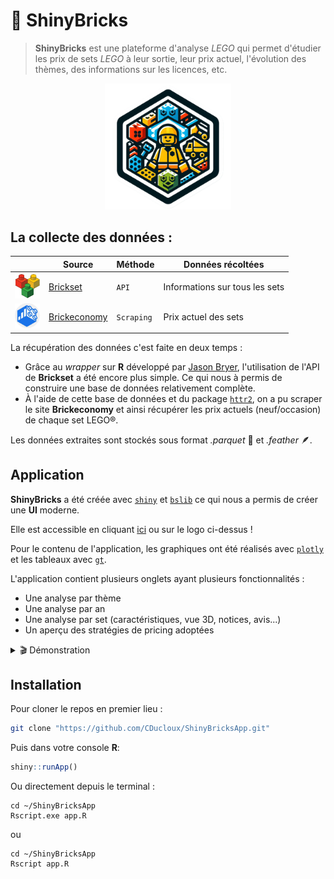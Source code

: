 # 🧱 ShinyBricks

> **ShinyBricks** est une plateforme d'analyse *LEGO* qui permet d'étudier les prix de sets *LEGO* à leur sortie, leur prix actuel, l'évolution des thèmes, des informations sur les licences, etc.

<p align="center" width="100%">
  <a href="https://corentin-ducloux.shinyapps.io/ShinyBricks/">
    <img src="imgs/shinybricks.png" width="40%" height="40%">
  </a>
</p>


## La collecte des données : 


|                                                  | Source                                       | Méthode    | Données récoltées |
|--------------------------------------------------|----------------------------------------------|------------|-------------------|
| [<img src="imgs/brickset_logo.jpg" width="40" height="40">](https://brickset.com/)         | [Brickset](https://brickset.com/)            | `API`      | Informations sur tous les sets |
| [<img src="imgs/brickeconomy_logo.jpeg" width="40" height="40">](https://www.brickeconomy.com) | [Brickeconomy](https://www.brickeconomy.com) | `Scraping` | Prix actuel des sets |


La récupération des données c'est faite en deux temps : 
- Grâce au *wrapper* sur **R** développé par [Jason Bryer](https://github.com/jbryer/brickset), l'utilisation de l'API de **Brickset** a été encore plus simple. Ce qui nous à permis de construire une base de données relativement complète.
- À l'aide de cette base de données et du package [`httr2`](https://httr2.r-lib.org/), on a pu scraper le site **Brickeconomy** et ainsi récupérer les prix actuels (neuf/occasion) de chaque set LEGO®.

Les données extraites sont stockés sous format *.parquet* 🧱 et *.feather* 🪶.


## Application

**ShinyBricks** a été créée avec [`shiny`](https://shiny.posit.co/) et [`bslib`](https://rstudio.github.io/bslib/) ce qui nous a permis de créer une **UI** moderne.

Elle est accessible en cliquant [ici](https://corentin-ducloux.shinyapps.io/ShinyBricks/) ou sur le logo ci-dessus !

Pour le contenu de l'application, les graphiques ont été réalisés avec [`plotly`](https://plotly.com/r/) et les tableaux avec [`gt`](https://gt.rstudio.com/).

L'application contient plusieurs onglets ayant plusieurs fonctionnalités :
  - Une analyse par thème
  - Une analyse par an
  - Une analyse par set (caractéristiques, vue 3D, notices, avis...)
  - Un aperçu des stratégies de pricing adoptées

<details>
    <summary> 🎬 Démonstration </summary>
    <hr>
    <img 
        src="imgs/ShinyBricksAppDemo.gif"
        width="100%" 
        height="100%">
</details>

## Installation

Pour cloner le repos en premier lieu :
``` bash
git clone "https://github.com/CDucloux/ShinyBricksApp.git"
```

Puis dans votre console **R**:
``` r
shiny::runApp()
```

Ou directement depuis le terminal :

```shell
cd ~/ShinyBricksApp
Rscript.exe app.R
```
ou 
```shell
cd ~/ShinyBricksApp
Rscript app.R
```
